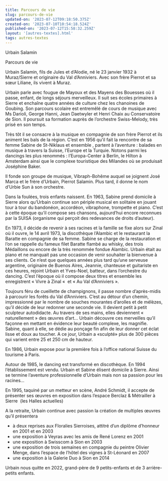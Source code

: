 ```yaml
---
title: Parcours de vie
slug: parcours-de-vie
updated-on: '2023-07-12T09:18:50.375Z'
created-on: '2023-07-10T10:54:18.524Z'
published-on: '2023-07-12T15:58:32.259Z'
layout: '[autres-textes].html'
tags: autres-textes
---
```


Urbain Salamin

Parcours de vie

Urbain Salamin, fils de Jules et d’Alodie, né le 23 janvier 1932 à Muraz/Sierre et originaire du Val d’Anniviers. Avec son frère Pierrot et sa sœur Liliane, ils vivent à Muraz.

Urbain parle avec fougue de Mayoux et des Mayens des Bouesses où il passe, enfant, de longs séjours merveilleux. Il suit ses écoles primaires à Sierre et enchaîne quatre années de culture chez les chanoines de Goubing. Son parcours scolaire est entremêlé de cours de musique avec Ms Darioli, George Hanni, Jean Daetwyler et Henri Chaix au Conservatoire de Sion. Il poursuit sa formation auprès de l’orchestre Swiss-Melody, très prisé en son temps.

Très tôt il se consacre à la musique en compagnie de son frère Pierrot et ils animent les bals de la région. C’est en 1956 qu’il fait la rencontre de sa femme Sabine de St-Niklaus et ensemble , partent à l’aventure : balades en musique à travers la Suisse, l’Europe et la Turquie. Notons parmi les dancings les plus renommés : l’Europa-Center à Berlin, le Hilton à Amsterdam ainsi que le complexe touristique des Milandes où se produisait Joséphine Baker.

Il fonde son groupe de musique, Vibraph-Bohême auquel se joignent José Marca et le frère d’Urbain, Pierrot Salamin. Plus tard, il donne le nom d’Urbie Sun à son orchestre.

Dans la foulées, trois enfants naissent. En 1963, Sabine prend domicile à Sierre alors qu’Urbain continue son périple musical en solitaire en jouant tour à tour du bandonéon, accordéon, vibraphone, trompette et piano. C’est à cette époque qu’il compose ses chansons, aujourd’hui encore reconnues par la SUISA (organisme qui perçoit des redevances de droits d’auteur).

En 1973, il décide de revenir à ses racines et la famille se fixe alors sur Zinal où il ouvre, le 14 avril 1973, la discothèque l’Alambic et le restaurant la Baratte en compagnie de sa femme. Sabine se charge de la restauration et l’on se rappelle du fameux filet Baratte flambé au whisky, des trois Médaillons ou encore de la très renommée fondue Alambic. Urbain était au piano et ne manquait pas une occasion de venir souhaiter la bienvenue à ses clients. Ce n’est que quelques années plus tard qu’une serveuse argentine, originaire de Buenos Aires, Jeannie, chanteuse et guitariste en ces heures, rejoint Urbain et Yves-Noel, batteur, dans l’orchestre du dancing. C’est l’époque où il compose deux titres et ensemble les enregistrent « Vivre à Zinal «  et « Au Val d’Anniviers ».

Toujours féru de cueillette de champignons, il passe nombre d’après-midis à parcourir les forêts du Val d’Anniviers. C’est au détour d’un chemin, impressionné par le nombre de souches mourantes d’arolles et de mélèzes, qu’il décide de leur redonner une seconde vie. Il devient petit à petit sculpteur autodidacte. Au travers de ses mains, elles deviennent « naturellement » des œuvres d’art… Urbain découvre ces merveilles qu’il façonne en mettant en évidence leur beauté complexe, les magnifie. Sabine, quant à elle, se dédie au ponçage fin afin de leur donner cet éclat lisse et doux au toucher. A ce jour, Urbain a «sculpté» plus de 300 pièces qui varient entre 25 et 250 cm de hauteur.

En 1986, Urbain expose pour la première fois à l’office national Suisse du tourisme à Paris.

Autour de 1985, le dancing est transformé en discothèque. En 1994 l’établissement est vendu. Urbain et Sabine élisent domicile à Sierre. Ainsi se termine l’aventure professionnelle d’Urbain mais non sa passion pour les racines…

En 1995, taquiné par un metteur en scène, André Schmidt, il accepte de présenter ses œuvres en exposition dans l’espace Berclaz & Métrailler à Sierre  (les Halles actuelles)

A la retraite, Urbain continue avec passion la création de multiples œuvres qu’il présentera

*   à deux reprises aux Floralies Sierroises, attitré d’un diplôme d’honneur en 2001 et en 2003
*   une exposition à Veyras avec les amis de René Lorenz en 2001
*   une exposition à Swisscom à Sion en 2003
*   une exposition de trois semaines en compagnie du peintre Olivier Menge, dans l’espace de l’hôtel des vignes à St-Léonard en 2007
*   une exposition à la Galerie Duo à Sion en 2014

Urbain nous quitte en 2022, grand-père de 9 petits-enfants et de 3 arrière-petits enfants.
